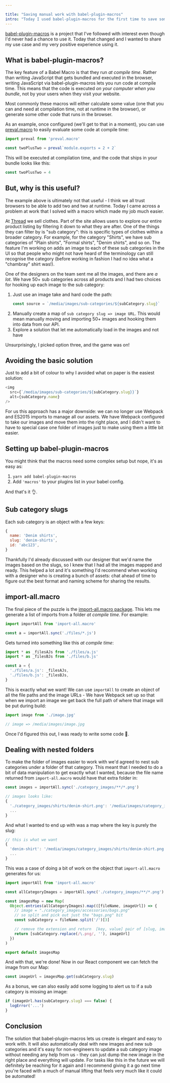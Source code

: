 ```yaml
---

title: "Saving manual work with babel-plugin-macros"
intro: "Today I used babel-plugin-macros for the first time to save some heavy lifting and I wanted to share my experience using it."
---
```


[babel-plugin-macros](https://github.com/kentcdodds/babel-plugin-macros) is a
project that I've followed with interest even though I'd never had a chance to
use it. Today that changed and I wanted to share my use case and my very
positive experience using it.

## What is babel-plugin-macros?

The key feature of a Babel Macro is that they run _at compile time_. Rather than
writing JavaScript that gets bundled and executed in the browser, writing
JavaScript via babel-plugin-macros lets you run code at compile time. This means
that the code is executed _on your computer when you bundle_, not by your users
when they visit your website.

Most commonly these macros will either calculate some value (one that you can
and need at compilation time, not at runtime in the browser), or generate some
other code that runs in the browser.

As an example, once configured (we'll get to that in a moment), you can use
[preval.macro](https://www.npmjs.com/package/preval.macro) to easily evaluate
some code at compile time:

```js
import preval from 'preval.macro'

const twoPlusTwo = preval`module.exports = 2 + 2`
```

This will be executed at compilation time, and the code that ships in your
bundle looks like this:

```js
const twoPlusTwo = 4
```

## But, why is this useful?

The example above is ultimately not that useful - I think we all trust browsers
to be able to add two and two at runtime. Today I came across a problem at work
that I solved with a macro which made my job much easier.

At [Thread](https://www.thread.com) we sell clothes. Part of the site allows
users to explore our entire product listing by filtering it down to what they
are after. One of the things they can filter by is "sub category": this is
specific types of clothes within a broader category. For example, for the
category "Shirts", we have sub categories of "Plain shirts", "Formal shirts",
"Denim shirts", and so on. The feature I'm working on adds an image to each of
these sub categories in the UI so that people who might not have heard of the
terminology can still recognise the category (before working in fashion I had no
idea what a "chambray" shirt was!).

One of the designers on the team sent me all the images, and there are _a lot_.
We have 50+ sub categories across all products and I had two choices for hooking
up each image to the sub category:

1. Just use an image take and hard code the path:
   ```js
   const source = `/media/images/sub-categories/${subCategory.slug}`
   ```
1. Manually create a map of `sub category slug => image URL`. This would mean
   manually moving and importing 50+ images and hooking them into data from our
   API.
1. Explore a solution that let me automatically load in the images and not have

Unsurprisingly, I picked option three, and the game was on!

## Avoiding the basic solution

Just to add a bit of colour to why I avoided what on paper is the easiest
solution:

```js
<img
  src={`/media/images/sub-categories/${subCategory.slug}}`}
  alt={subCategory.name}
/>
```

For us this approach has a major downside: we can no longer use Webpack and
ES2015 imports to manage all our assets. We have Webpack configured to take our
images and move them into the right place, and I didn't want to have to special
case one folder of images just to make using them a little bit easier.

## Setting up babel-plugin-macros

You might think that the macros need some complex setup but nope, it's as easy
as:

1. `yarn add babel-plugin-macros`
2. Add `'macros'` to your plugins list in your babel config.

And that's it 👌.

## Sub category slugs

Each sub category is an object with a few keys:

```js
{
  name: 'Denim shirts',
  slug: 'denim-shirts',
  id: 'abc123',
}
```

Thankfully I'd already discussed with our designer that we'd name the images
based on the slugs, so I knew that I had all the images mapped and ready. This
helped a lot and it's something I'd recommend when working with a designer who
is creating a bunch of assets: chat ahead of time to figure out the best format
and naming scheme for sharing the results.

## import-all.macro

The final piece of the puzzle is the
[import-all.macro package](https://github.com/kentcdodds/import-all.macro). This
lets me generate a list of imports from a folder _at compile time_. For example:

```js
import importAll from 'import-all.macro'

const a = importAll.sync('./files/*.js')
```

Gets turned into something like this _at compile time_:

```js
import * as _filesAJs from './files/a.js'
import * as _filesBJs from './files/b.js'

const a = {
  './files/a.js': _filesAJs,
  './files/b.js': _filesBJs,
}
```

This is exactly what we want! We can use `importAll` to create an object of all
the file paths and the image URLs - We have Webpack set up so that when we
import an image we get back the full path of where that image will be put during
build:

```js
import image from './image.jpg'

// image => /media/images/image.jpg
```

Once I'd figured this out, I was ready to write some code 🎉.

## Dealing with nested folders

To make the folder of images easier to work with we'd agreed to nest sub
categories under a folder of that category. This meant that I needed to do a bit
of data manipulation to get exactly what I wanted, because the file name
returned from `import-all.macro` would have that extra folder in:

```js
const images = importAll.sync('./category_images/**/*.png')

// images looks like:
{
  './category_images/shirts/denim-shirt.png': '/media/images/category_images/shirts/denim-shirt.png',
  ...
}
```

And what I wanted to end up with was a map where the key is purely the slug:

```js
// this is what we want
{
  'denim-shirt': '/media/images/category_images/shirts/denim-shirt.png',
  ...
}
```

This was a case of doing a bit of work on the object that `import-all.macro`
generates for us:

```js
import importAll from 'import-all.macro'

const allCategoryImages = importAll.sync('./category_images/**/*.png')

const imagesMap = new Map(
  Object.entries(allCategoryImages).map(([fileName, imageUrl]) => {
    // image = "./category_images/accessories/bags.png"
    // so split and pick out just the "bags.png" bit
    const subCategory = fileName.split('/')[3]

    // remove the extension and return  [key, value] pair of [slug, imageURL]
    return [subCategory.replace(/\.png/, ''), imageUrl]
  })
)

export default imagesMap
```

And with that, we're done! Now in our React component we can fetch the image
from our Map:

```js
const imageUrl = imagesMap.get(subCategory.slug)
```

As a bonus, we can also easily add some logging to alert us to if a sub category
is missing an image:

```js
if (imageUrl.has(subCategory.slug) === false) {
  logError('...')
}
```

## Conclusion

The solution that babel-plugin-macros lets us create is elegant and easy to work
with. It will also automatically deal with new images and new sub categories and
it's easy for non-engineers to update a sub category image without needing any
help from us - they can just dump the new image in the right place and
everything will update. For tasks like this in the future we will definitely be
reaching for it again and I recommend giving it a go next time you're faced with
a much of manual lifting that feels very much like it could be automated!
